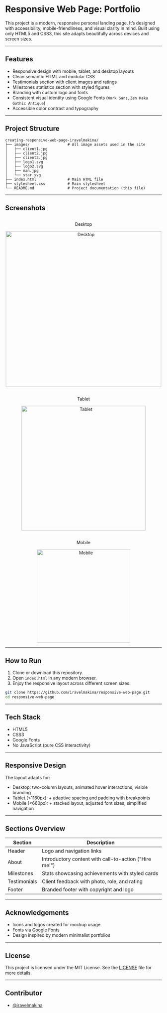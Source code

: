 # Responsive Web Page: Portfolio

This project is a modern, responsive personal landing page. It’s designed with accessibility, mobile-friendliness, and visual clarity in mind. Built using only HTML5 and CSS3, this site adapts beautifully across devices and screen sizes.

---

## Features

- Responsive design with mobile, tablet, and desktop layouts
- Clean semantic HTML and modular CSS
- Testimonials section with client images and ratings
- Milestones statistics section with styled figures
- Branding with custom logo and fonts
- Consistent visual identity using Google Fonts (`Work Sans`, `Zen Kaku Gothic Antique`)
- Accessible color contrast and typography

---

## Project Structure

```
creating-responsive-web-page-iravelmakina/
├── images/                 # All image assets used in the site
│   ├── client1.jpg
│   ├── client2.jpg
│   ├── client3.jpg
│   ├── logo1.svg
│   ├── logo2.svg
│   ├── man.jpg
│   └── star.svg
├── index.html              # Main HTML file
├── stylesheet.css          # Main stylesheet
└── README.md               # Project documentation (this file)
```

---

## Screenshots

<div align="center" style="display: flex; flex-wrap: wrap; justify-content: center; gap: 16px;">
    <div style="text-align: center;">
        <p>Desktop</p>
        <img width="500" alt="Desktop" src="https://github.com/user-attachments/assets/769eed30-5eac-4b3c-9072-6c2cf4c0e204" />
    </div>
    <div style="text-align: center;">
        <p>Tablet</p>
        <img width="400" alt="Tablet" src="https://github.com/user-attachments/assets/73dafd86-5a0e-407b-9adf-f04cb9c897a1" />
    </div>
    <div style="text-align: center;">
        <p>Mobile</p>
        <img width="300" alt="Mobile" src="https://github.com/user-attachments/assets/7a6ec009-0c31-450a-886e-ed9c415fff80" />
    </div>
</div>

---

## How to Run

1. Clone or download this repository.
2. Open `index.html` in any modern browser.
3. Enjoy the responsive layout across different screen sizes.

```bash
git clone https://github.com/iravelmakina/responsive-web-page.git
cd responsive-web-page
```

---

## Tech Stack

- HTML5
- CSS3
- Google Fonts
- No JavaScript (pure CSS interactivity)

---

## Responsive Design

The layout adapts for:
- Desktop: two-column layouts, animated hover interactions, visible branding
- Tablet (<1160px): + adaptive spacing and padding with breakpoints
- Mobile (<660px): + stacked layout, adjusted font sizes, simplified navigation

---

## Sections Overview

| Section        | Description                                                       |
|----------------|-------------------------------------------------------------------|
| Header         | Logo and navigation links                                         |
| About          | Introductory content with call-to-action ("Hire me!")             |
| Milestones     | Stats showcasing achievements with styled cards                   |
| Testimonials   | Client feedback with photo, role, and rating                      |
| Footer         | Branded footer with copyright and logo                            |

---

## Acknowledgements

- Icons and logos created for mockup usage
- Fonts via [Google Fonts](https://fonts.google.com/)
- Design inspired by modern minimalist portfolios

---


## License

This project is licensed under the MIT License. See the [LICENSE](LICENSE) file for more details.

---

## Contributor

- [@iravelmakina](https://github.com/iravelmakina)
